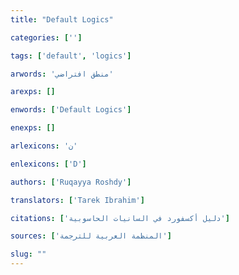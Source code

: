 ```yaml
---
title: "Default Logics"

categories: ['']

tags: ['default', 'logics']

arwords: 'منطق افتراضي'

arexps: []

enwords: ['Default Logics']

enexps: []

arlexicons: 'ن'

enlexicons: ['D']

authors: ['Ruqayya Roshdy']

translators: ['Tarek Ibrahim']

citations: ['دليل أكسفورد في السانيات الحاسوبية']

sources: ['المنظمة العربية للترجمة']

slug: ""
---
```

